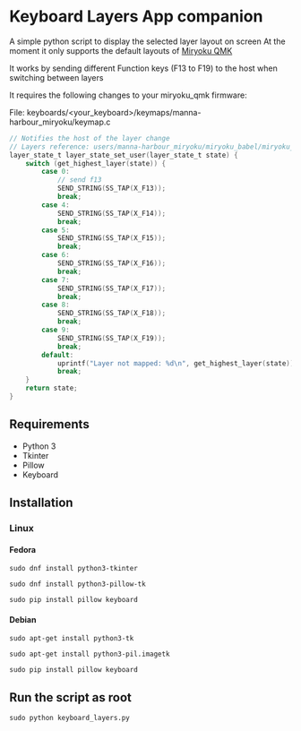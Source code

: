 # Keyboard Layers App companion

A simple python script to display the selected layer layout on screen
At the moment it only supports the default layouts of [Miryoku QMK](https://github.com/manna-harbour/miryoku_qmk)

It works by sending different Function keys (F13 to F19) to the host when switching between layers

It requires the following changes to your miryoku_qmk firmware:

File: keyboards/<your_keyboard>/keymaps/manna-harbour_miryoku/keymap.c

```c
// Notifies the host of the layer change
// Layers reference: users/manna-harbour_miryoku/miryoku_babel/miryoku_layer_list.h
layer_state_t layer_state_set_user(layer_state_t state) {
    switch (get_highest_layer(state)) {
        case 0:
            // send f13
            SEND_STRING(SS_TAP(X_F13));
            break;
        case 4:
            SEND_STRING(SS_TAP(X_F14));
            break;
        case 5:
            SEND_STRING(SS_TAP(X_F15));
            break;
        case 6:
            SEND_STRING(SS_TAP(X_F16));
            break;
        case 7:
            SEND_STRING(SS_TAP(X_F17));
            break;
        case 8:
            SEND_STRING(SS_TAP(X_F18));
            break;
        case 9:
            SEND_STRING(SS_TAP(X_F19));
            break;
        default:
            uprintf("Layer not mapped: %d\n", get_highest_layer(state));
            break;
    }
    return state;
}
```

## Requirements
- Python 3
- Tkinter
- Pillow
- Keyboard

## Installation

### Linux

#### Fedora
`sudo dnf install python3-tkinter`

`sudo dnf install python3-pillow-tk`

`sudo pip install pillow keyboard`

#### Debian
`sudo apt-get install python3-tk`

`sudo apt-get install python3-pil.imagetk`

`sudo pip install pillow keyboard`

## Run the script as root
`sudo python keyboard_layers.py`
